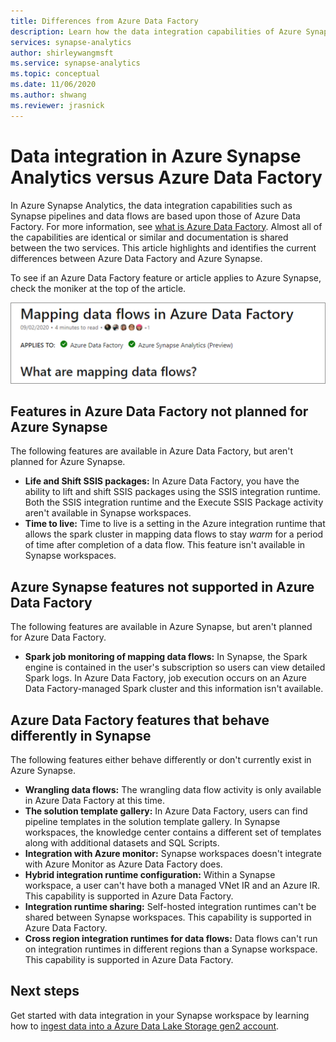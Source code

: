 ```yaml
---
title: Differences from Azure Data Factory
description: Learn how the data integration capabilities of Azure Synapse Analytics differ from those of Azure Data Factory
services: synapse-analytics 
author: shirleywangmsft
ms.service: synapse-analytics 
ms.topic: conceptual
ms.date: 11/06/2020
ms.author: shwang
ms.reviewer: jrasnick
---
```


# Data integration in Azure Synapse Analytics versus Azure Data Factory

In Azure Synapse Analytics, the data integration capabilities such as Synapse pipelines and data flows are based upon those of Azure Data Factory. For more information, see [what is Azure Data Factory](../../data-factory/introduction.md). Almost all of the capabilities are identical or similar and documentation is shared between the two services. This article highlights and identifies the current differences between Azure Data Factory and Azure Synapse.

To see if an Azure Data Factory feature or article applies to Azure Synapse, check the moniker at the top of the article.

![Applies to moniker](../media/concepts-data-factory-differences/applies-to-moniker.png "Applies to moniker")

## Features in Azure Data Factory not planned for Azure Synapse

The following features are available in Azure Data Factory, but aren't planned for Azure Synapse.

* **Life and Shift SSIS packages:** In Azure Data Factory, you have the ability to lift and shift SSIS packages using the SSIS integration runtime. Both the SSIS integration runtime and the Execute SSIS Package activity aren't available in Synapse workspaces. 
* **Time to live:** Time to live is a setting in the Azure integration runtime that allows the spark cluster in mapping data flows to stay *warm* for a period of time after completion of a data flow. This feature isn't available in Synapse workspaces.

## Azure Synapse features not supported in Azure Data Factory

The following features are available in Azure Synapse, but aren't planned for Azure Data Factory.

* **Spark job monitoring of mapping data flows:** In Synapse, the Spark engine is contained in the user's subscription so users can view detailed Spark logs. In Azure Data Factory, job execution occurs on an Azure Data Factory-managed Spark cluster and this information isn't available. 

## Azure Data Factory features that behave differently in Synapse

The following features either behave differently or don't currently exist in Azure Synapse. 

* **Wrangling data flows:** The wrangling data flow activity is only available in Azure Data Factory at this time.
* **The solution template gallery:** In Azure Data Factory, users can find pipeline templates in the solution template gallery. In Synapse workspaces, the knowledge center contains a different set of templates along with additional datasets and SQL Scripts. 
* **Integration with Azure monitor:** Synapse workspaces doesn't integrate with Azure Monitor as Azure Data Factory does.
* **Hybrid integration runtime configuration:** Within a Synapse workspace, a user can't have both a managed VNet IR and an Azure IR. This capability is supported in Azure Data Factory.
* **Integration runtime sharing:** Self-hosted integration runtimes can't be shared between Synapse workspaces. This capability is supported in Azure Data Factory.
* **Cross region integration runtimes for data flows:** Data flows can't run on integration runtimes in different regions than a Synapse workspace. This capability is supported in Azure Data Factory.

## Next steps

Get started with data integration in your Synapse workspace by learning how to [ingest data into a Azure Data Lake Storage gen2 account](data-integration-data-lake.md).
